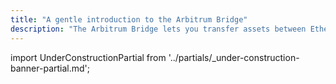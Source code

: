 ```yaml
---
title: "A gentle introduction to the Arbitrum Bridge"
description: "The Arbitrum Bridge lets you transfer assets between Ethereum L1 and Arbitrum L2. This guide introduces you to the Arbitrum suite of products and explains how the Arbitrum Bridge relates to each of them."
---
```


import UnderConstructionPartial from '../partials/_under-construction-banner-partial.md'; 

<UnderConstructionPartial />


<!-- todo: build bridge-specific gentle intro, and reuse content from the OG gentle intro whenever possible 

import GentleIntroPartial from '../partials/_gentle-intro-partial.md';

<GentleIntroPartial />

-->